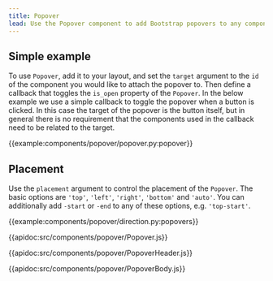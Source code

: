 ```yaml
---
title: Popover
lead: Use the Popover component to add Bootstrap popovers to any component in your app.
---
```


## Simple example

To use `Popover`, add it to your layout, and set the `target` argument to the `id` of the component you would like to attach the popover to. Then define a callback that toggles the `is_open` property of the `Popover`. In the below example we use a simple callback to toggle the popover when a button is clicked. In this case the target of the popover is the button itself, but in general there is no requirement that the components used in the callback need to be related to the target.

{{example:components/popover/popover.py:popover}}

## Placement

Use the `placement` argument to control the placement of the `Popover`. The basic options are `'top'`, `'left'`, `'right'`, `'bottom'` and `'auto'`. You can additionally add `-start` or `-end` to any of these options, e.g. `'top-start'`.

{{example:components/popover/direction.py:popovers}}

{{apidoc:src/components/popover/Popover.js}}

{{apidoc:src/components/popover/PopoverHeader.js}}

{{apidoc:src/components/popover/PopoverBody.js}}
